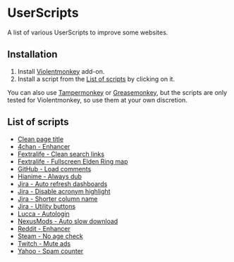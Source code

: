 # UserScripts

A list of various UserScripts to improve some websites.

## Installation

1. Install [Violentmonkey](https://violentmonkey.github.io/get-it/) add-on.
2. Install a script from the [List of scripts](#list-of-scripts) by clicking on it.

You can also use [Tampermonkey](https://www.tampermonkey.net/) or [Greasemonkey](https://addons.mozilla.org/firefox/addon/greasemonkey/), but the scripts are only tested for Violentmonkey, so use them at your own discretion.

## List of scripts

- [Clean page title](https://raw.githubusercontent.com/xefiry/UserScripts/master/clean_page_title.user.js)
- [4chan - Enhancer](https://raw.githubusercontent.com/xefiry/UserScripts/master/4chan__enhancer.user.js)
- [Fextralife - Clean search links](https://raw.githubusercontent.com/xefiry/UserScripts/master/fextralife__clean_search_links.user.js)
- [Fextralife - Fullscreen Elden Ring map](https://raw.githubusercontent.com/xefiry/UserScripts/master/fextralife__fullscreen_elden_ring_map.user.js)
- [GitHub - Load comments](https://raw.githubusercontent.com/xefiry/UserScripts/master/github__load_comments.user.js)
- [Hianime - Always dub](https://raw.githubusercontent.com/xefiry/UserScripts/master/hianime__always_dub.user.js)
- [Jira - Auto refresh dashboards](https://raw.githubusercontent.com/xefiry/UserScripts/master/jira__auto_refresh_dashboards.user.js)
- [Jira - Disable acronym highlight](https://raw.githubusercontent.com/xefiry/UserScripts/master/jira__disable_acronym_highlight.user.js)
- [Jira - Shorter column name](https://raw.githubusercontent.com/xefiry/UserScripts/master/jira__shorter_column_name.user.js)
- [Jira - Utility buttons](https://raw.githubusercontent.com/xefiry/UserScripts/master/jira__utility_buttons.user.js)
- [Lucca - Autologin](https://raw.githubusercontent.com/xefiry/UserScripts/master/lucca__autologin.user.js)
- [NexusMods - Auto slow download](https://raw.githubusercontent.com/xefiry/UserScripts/master/nexusmods__auto_slow_download.user.js)
- [Reddit - Enhancer](https://raw.githubusercontent.com/xefiry/UserScripts/master/reddit__enhancer.user.js)
- [Steam - No age check](https://raw.githubusercontent.com/xefiry/UserScripts/master/steam__no_age_check.user.js)
- [Twitch - Mute ads](https://raw.githubusercontent.com/xefiry/UserScripts/master/twitch__mute_ads.user.js)
- [Yahoo - Spam counter](https://raw.githubusercontent.com/xefiry/UserScripts/master/yahoo__spam_counter.user.js)
